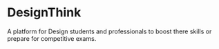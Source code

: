 # DesignThink
A platform for Design students and professionals to boost there skills or prepare for competitive exams.
